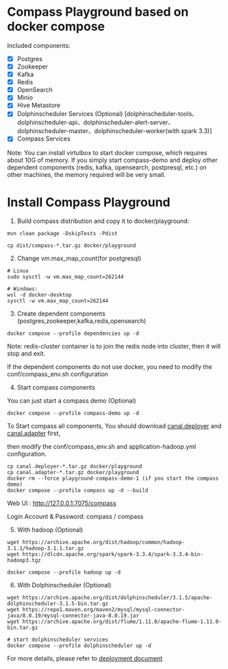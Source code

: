 # Compass Playground based on docker compose

Included components:

- [X] Postgres
- [X] Zookeeper
- [X] Kafka
- [X] Redis
- [X] OpenSearch
- [X] Minio
- [X] Hive Metastore
- [X] Dolphinscheduler Services (Optional) [dolphinscheduler-tools、dolphinscheduler-api、dolphinscheduler-alert-server、dolphinscheduler-master、dolphinscheduler-worker(with spark 3.3)]
- [X] Compass Services

Note: You can install virtulbox to start docker compose, which requires about 10G of memory. If you simply start compass-demo and deploy other dependent components (redis, kafka, opensearch, postpresql, etc.) on other machines, the memory required will be very small.
# Install Compass Playground

1. Build compass distribution and copy it to docker/playground:

```
mvn clean package -DskipTests -Pdist

cp dist/compass-*.tar.gz docker/playground
```

2. Change vm.max_map_count(for postgresql)
```
# Linux
sudo sysctl -w vm.max_map_count=262144

# Windows: 
wsl -d docker-desktop
sysctl -w vm.max_map_count=262144
```

3. Create dependent components (postgres,zookeeper,kafka,redis,opensearch)
```
docker compose --profile dependencies up -d
```
Note: redis-cluster container is to join the redis node into cluster, then it will stop and exit.

If the dependent components do not use docker, you need to modify the conf/compass_env.sh configuration


4. Start compass components

You can just start a compass demo (Optional)
```
docker compose --profile compass-demo up -d
```

To Start compass all components, You should download [canal.deployer](https://github.com/alibaba/canal/releases/download/canal-1.1.6/canal.deployer-1.1.6.tar.gz) and [canal.adapter](https://github.com/alibaba/canal/releases/download/canal-1.1.6/canal.adapter-1.1.6.tar.gz) first,

then modify the conf/compass_env.sh and application-hadoop.yml configuration.

```
cp canal.deployer-*.tar.gz docker/playground
cp canal.adapter-*.tar.gz docker/playground
docker rm --force playground-compass-demo-1 (if you start the compass demo)
docker compose --profile compass up -d --build
```

Web UI : http://127.0.0.1:7075/compass

Login Account & Password: compass / compass

5. With hadoop (Optional)

```
wget https://archive.apache.org/dist/hadoop/common/hadoop-3.1.1/hadoop-3.1.1.tar.gz
wget https://dlcdn.apache.org/spark/spark-3.3.4/spark-3.3.4-bin-hadoop3.tgz

docker compose --profile hadoop up -d
```

6. With Dolphinscheduler (Optional)
```
wget https://archive.apache.org/dist/dolphinscheduler/3.1.5/apache-dolphinscheduler-3.1.5-bin.tar.gz
wget https://repo1.maven.org/maven2/mysql/mysql-connector-java/8.0.19/mysql-connector-java-8.0.19.jar
wget https://archive.apache.org/dist/flume/1.11.0/apache-flume-1.11.0-bin.tar.gz

# start dolphinscheduler services
docker compose --profile dolphinscheduler up -d
```



For more details, please refer to [deployment document](../../document/manual/deployment.md)
